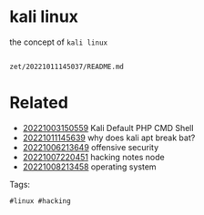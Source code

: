 # kali linux

the concept of `kali linux`

```
```

` zet/20221011145037/README.md `

# Related

- [20221003150559](/zet/20221003150559/README.md) Kali Default PHP CMD Shell
- [20221011145639](/zet/20221011145639/README.md) why does kali apt break bat?
- [20221006213649](/zet/20221006213649/README.md) offensive security
- [20221007220451](/zet/20221007220451/README.md) hacking notes node
- [20221008213458](/zet/20221008213458/README.md) operating system

Tags:

    #linux #hacking
